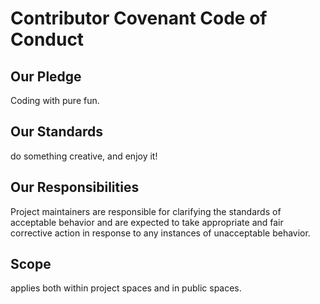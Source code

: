 # Contributor Covenant Code of Conduct

## Our Pledge

Coding with pure fun.


## Our Standards

do something creative, and enjoy it!


## Our Responsibilities

Project maintainers are responsible for clarifying the standards of acceptable
behavior and are expected to take appropriate and fair corrective action in
response to any instances of unacceptable behavior.


## Scope

applies both within project spaces and in public spaces.

